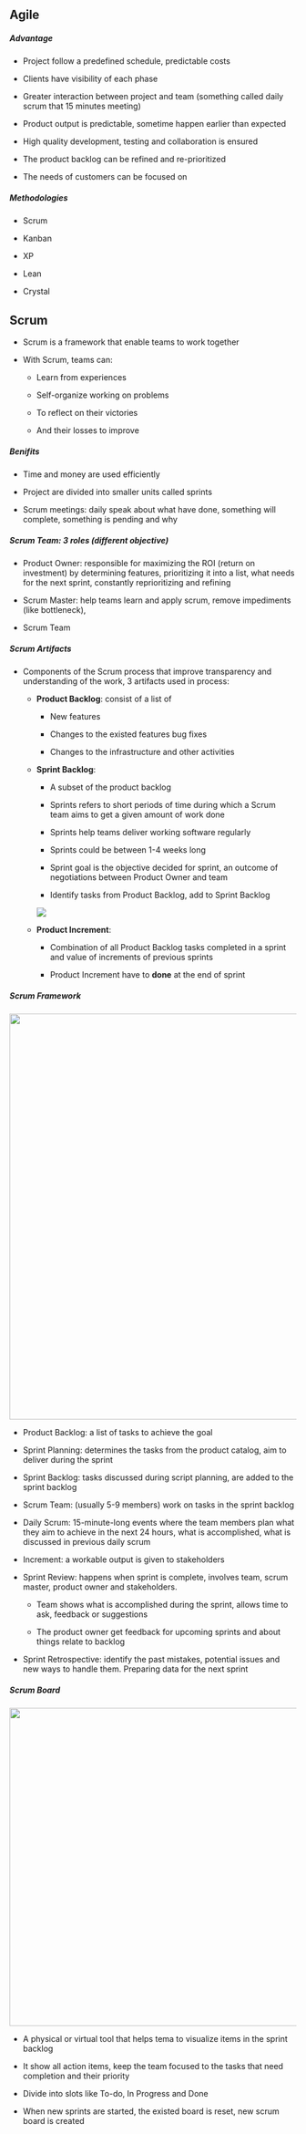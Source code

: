 ## Agile

##### Advantage

- Project follow a predefined schedule, predictable costs

- Clients have visibility of each phase 

- Greater interaction between project and team (something called daily scrum that 15 minutes meeting)

- Product output is predictable, sometime happen earlier than expected 

- High quality development, testing and collaboration is ensured

- The product backlog can be refined and re-prioritized

- The needs of customers can be focused on

##### Methodologies

- Scrum

- Kanban

- XP

- Lean

- Crystal

## Scrum

- Scrum is a framework that enable teams to work together

- With Scrum, teams can:
  
  - Learn from experiences
  
  - Self-organize working on problems
  
  - To reflect on their victories
  
  - And their losses to improve

##### Benifits

- Time and money are used efficiently

- Project are divided into smaller units called sprints

- Scrum meetings: daily speak about what have done, something will complete, something is pending and why

##### Scrum Team: 3 roles (different objective)

- Product Owner: responsible for maximizing the ROI (return on investment) by determining features, prioritizing it into a list, what needs for the next sprint, constantly reprioritizing and refining

- Scrum Master: help teams learn and apply scrum, remove impediments (like bottleneck), 

- Scrum Team

##### Scrum Artifacts

- Components of the Scrum process that improve transparency and understanding of the work, 3 artifacts used in process:
  
  - **Product Backlog**: consist of a list of
    
    - New features
    
    - Changes to the existed features bug fixes
    
    - Changes to the infrastructure and other activities
  
  - **Sprint Backlog**: 
    
    - A subset of the product backlog
    
    - Sprints refers to short periods of time during which a Scrum team aims to get a given amount of work done
    
    - Sprints help teams deliver working software regularly
    
    - Sprints could be between 1-4 weeks long
    
    - Sprint goal is the objective decided for sprint, an outcome of negotiations between Product Owner and team
    
    - Identify tasks from Product Backlog, add to Sprint Backlog
    
    ![](https://scrumorg-website-prod.s3.amazonaws.com/drupal/inline-images/2017-03/SprintBacklog_0.png)
  
  - **Product Increment**:
    
    - Combination of all Product Backlog tasks completed in a sprint and value of increments of previous sprints
    
    - Product Increment have to **done** at the end of sprint

##### Scrum Framework

<img title="" src="https://scrumorg-website-prod.s3.amazonaws.com/drupal/inline-images/2021-01/scrumorg-scrum-framework-3000.png" alt="" width="712">

- Product Backlog: a list of tasks to achieve  the goal

- Sprint Planning: determines the tasks from the product catalog, aim to deliver during the sprint

- Sprint Backlog: tasks discussed during script planning, are added to the sprint backlog

- Scrum Team: (usually 5-9 members) work on tasks in the sprint backlog

- Daily Scrum: 15-minute-long events where the team members plan what they aim to achieve in the next 24 hours, what is accomplished, what is discussed in previous daily scrum

- Increment: a workable output is given to stakeholders

- Sprint Review: happens when sprint is complete, involves team, scrum master, product owner and stakeholders. 
  
  - Team shows what is accomplished during the sprint, allows time to ask, feedback or suggestions
  
  - The product owner get feedback for upcoming sprints and about things relate to backlog

- Sprint Retrospective: identify the past mistakes, potential issues and new ways to handle them. Preparing data for the next sprint

##### Scrum Board

<img title="" src="https://www.zohowebstatic.com/sites/default/files/sprints/seo/sb-how-img2.webp" alt="" width="558">

- A  physical or virtual tool that helps tema to visualize items in the sprint backlog 

- It show all action items, keep the team focused to the tasks that need completion and their priority

- Divide into slots like To-do, In Progress and Done

- When new sprints are started, the existed board is reset, new scrum board is created
